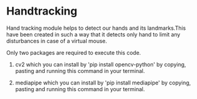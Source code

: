 # Handtracking
Hand tracking module helps to detect our hands and its landmarks.This have been created in such a way that it detects only hand to limit any disturbances in case of a virtual mouse.

Only two packages are required to execute this code.
1) cv2 which you can install by 'pip install opencv-python' by copying, pasting and running this command in your terminal.

2) mediapipe which you can install by 'pip install mediapipe' by copying, pasting and running this command in your terminal.
